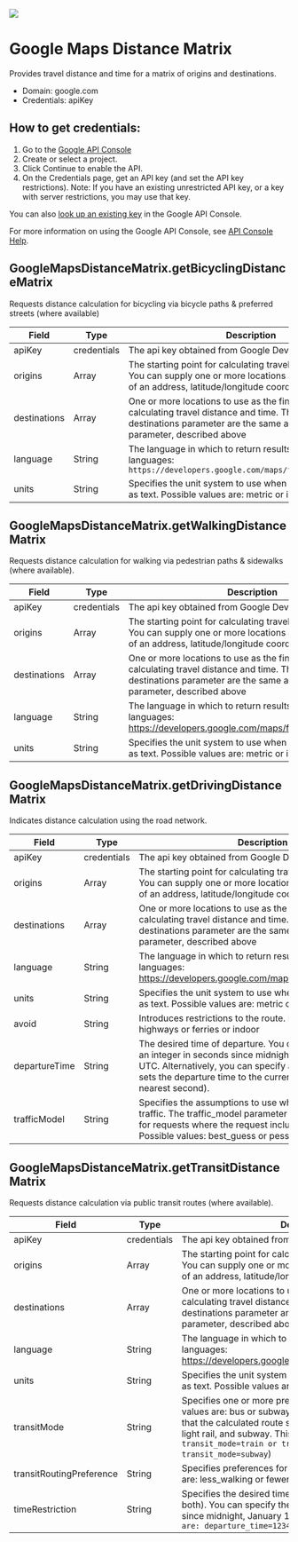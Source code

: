 <p align="left">
  <a href="https://rapidapi.com/package/GoogleMapsDistanceMatrix/functions?utm_source=RapidAPIGitHub_GoogleMapsDistanceFunctions&utm_medium=button&utm_content=RapidAPI_GitHub">
    <img src="https://storage.googleapis.com/rapidapi-temp/background.png"/>
  </a>
</p>

# Google Maps Distance Matrix
Provides travel distance and time for a matrix of origins and destinations.
* Domain: google.com
* Credentials: apiKey

## How to get credentials: 
1. Go to the [Google API Console](https://console.developers.google.com/flows/enableapi?apiid=distance_matrix_backend&reusekey=true)
2. Create or select a project.
3. Click Continue to enable the API.
4. On the Credentials page, get an API key (and set the API key restrictions). 
Note: If you have an existing unrestricted API key, or a key with server restrictions, you may use that key.


You can also [look up an existing key](https://console.developers.google.com/project/_/apiui/credential) in the Google API Console.

For more information on using the Google API Console, see [API Console Help](https://support.google.com/googleapi).

## GoogleMapsDistanceMatrix.getBicyclingDistanceMatrix
Requests distance calculation for bicycling via bicycle paths & preferred streets (where available)

| Field       | Type       | Description
|-------------|------------|----------
| apiKey      | credentials| The api key obtained from Google Developers Console.
| origins     | Array      | The starting point for calculating travel distance and time. You can supply one or more locations as array, in the form of an address, latitude/longitude coordinates, or a place ID
| destinations| Array      | One or more locations to use as the finishing point for calculating travel distance and time. The options for the destinations parameter are the same as for the origins parameter, described above
| language    | String     | The language in which to return results. List of supported languages: `https://developers.google.com/maps/faq#languagesupport`
| units       | String     |  Specifies the unit system to use when expressing distance as text. Possible values are: metric or imperial

## GoogleMapsDistanceMatrix.getWalkingDistanceMatrix
Requests distance calculation for walking via pedestrian paths & sidewalks (where available).

| Field       | Type       | Description
|-------------|------------|----------
| apiKey      | credentials| The api key obtained from Google Developers Console.
| origins     | Array      | The starting point for calculating travel distance and time. You can supply one or more locations as array, in the form of an address, latitude/longitude coordinates, or a place ID
| destinations| Array      | One or more locations to use as the finishing point for calculating travel distance and time. The options for the destinations parameter are the same as for the origins parameter, described above
| language    | String     | The language in which to return results. List of supported languages: https://developers.google.com/maps/faq#languagesupport
| units       | String     |  Specifies the unit system to use when expressing distance as text. Possible values are: metric or imperial

## GoogleMapsDistanceMatrix.getDrivingDistanceMatrix
Indicates distance calculation using the road network.

| Field         | Type       | Description
|---------------|------------|----------
| apiKey        | credentials| The api key obtained from Google Developers Console.
| origins       | Array      | The starting point for calculating travel distance and time. You can supply one or more locations as array, in the form of an address, latitude/longitude coordinates, or a place ID
| destinations  | Array      | One or more locations to use as the finishing point for calculating travel distance and time. The options for the destinations parameter are the same as for the origins parameter, described above
| language      | String     | The language in which to return results. List of supported languages: https://developers.google.com/maps/faq#languagesupport
| units         | String     | Specifies the unit system to use when expressing distance as text. Possible values are: metric or imperial
| avoid         | String     | Introduces restrictions to the route. Possible values: tolls or highways or ferries or indoor
| departureTime| String     | The desired time of departure. You can specify the time as an integer in seconds since midnight, January 1, 1970 UTC. Alternatively, you can specify a value of now, which sets the departure time to the current time (correct to the nearest second).
| trafficModel | String     | Specifies the assumptions to use when calculating time in traffic. The traffic_model parameter may only be specified for requests where the request includes a departure_time. Possible values: best_guess or pessimistic or optimistic

## GoogleMapsDistanceMatrix.getTransitDistanceMatrix
Requests distance calculation via public transit routes (where available).

| Field                     | Type       | Description
|---------------------------|------------|----------
| apiKey                    | credentials| The api key obtained from Google Developers Console.
| origins                   | Array      | The starting point for calculating travel distance and time. You can supply one or more locations as array, in the form of an address, latitude/longitude coordinates, or a place ID
| destinations              | Array      | One or more locations to use as the finishing point for calculating travel distance and time. The options for the destinations parameter are the same as for the origins parameter, described above
| language                  | String     | The language in which to return results. List of supported languages: https://developers.google.com/maps/faq#languagesupport
| units                     | String     | Specifies the unit system to use when expressing distance as text. Possible values are: metric or imperial
| transitMode               | String     | Specifies one or more preferred modes of transit. Possible values are: bus or subway or train or tram or rail (indicates that the calculated route should prefer travel by train, tram, light rail, and subway. This is equivalent to `transit_mode=train or transit_mode=tram or transit_mode=subway`)
| transitRoutingPreference  | String     | Specifies preferences for transit requests. Possible values are: less_walking or fewer_transfers
| timeRestriction           | String     | Specifies the desired time of departure or arrival (but not both). You can specify the time as an integer in seconds since midnight, January 1, 1970 UTC. `Possible values are: departure_time=12345 or arrival_time=12345`


